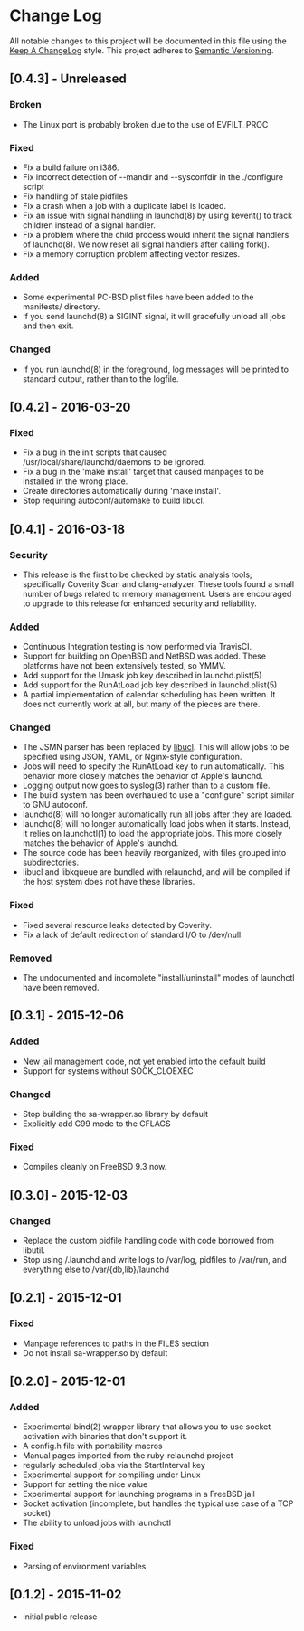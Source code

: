 # Change Log
All notable changes to this project will be documented in this file
using the [Keep A ChangeLog](http://keepachangelog.com/) style.
This project adheres to [Semantic Versioning](http://semver.org/).

## [0.4.3] - Unreleased
### Broken
- The Linux port is probably broken due to the use of EVFILT_PROC

### Fixed
- Fix a build failure on i386.
- Fix incorrect detection of --mandir and --sysconfdir in the ./configure script
- Fix handling of stale pidfiles
- Fix a crash when a job with a duplicate label is loaded. 
- Fix an issue with signal handling in launchd(8) by using kevent() to track
  children instead of a signal handler. 
- Fix a problem where the child process would inherit the signal handlers
  of launchd(8). We now reset all signal handlers after calling fork().
- Fix a memory corruption problem affecting vector resizes.

### Added
- Some experimental PC-BSD plist files have been added to the manifests/ directory.
- If you send launchd(8) a SIGINT signal, it will gracefully unload all jobs and then exit.

### Changed
- If you run launchd(8) in the foreground, log messages will be printed to
  standard output, rather than to the logfile.

## [0.4.2] - 2016-03-20
### Fixed
- Fix a bug in the init scripts that caused /usr/local/share/launchd/daemons
  to be ignored.
- Fix a bug in the 'make install' target that caused manpages to be installed
  in the wrong place.
- Create directories automatically during 'make install'.
- Stop requiring autoconf/automake to build libucl.

## [0.4.1] - 2016-03-18
### Security
- This release is the first to be checked by static analysis tools;
  specifically Coverity Scan and clang-analyzer. These tools found a
  small number of bugs related to memory management. Users are encouraged 
  to upgrade to this release for enhanced security and reliability.

### Added
- Continuous Integration testing is now performed via TravisCI.
- Support for building on OpenBSD and NetBSD was added. These platforms
  have not been extensively tested, so YMMV.
- Add support for the Umask job key described in launchd.plist(5)
- Add support for the RunAtLoad job key described in launchd.plist(5)
- A partial implementation of calendar scheduling has been written. It
  does not currently work at all, but many of the pieces are there.

### Changed
- The JSMN parser has been replaced by [libucl](https://github.com/vstakhov/libucl).
  This will allow jobs to be specified using JSON, YAML, or Nginx-style configuration.
- Jobs will need to specify the RunAtLoad key to run automatically. This
  behavior more closely matches the behavior of Apple's launchd.
- Logging output now goes to syslog(3) rather than to a custom file.
- The build system has been overhauled to use a "configure" script similar
  to GNU autoconf.
- launchd(8) will no longer automatically run all jobs after they are loaded.
- launchd(8) will no longer automatically load jobs when it starts.
  Instead, it relies on launchctl(1) to load the appropriate jobs. This
  more closely matches the behavior of Apple's launchd.
- The source code has been heavily reorganized, with files grouped into 
  subdirectories.
- libucl and libkqueue are bundled with relaunchd, and will be compiled
  if the host system does not have these libraries.

### Fixed
- Fixed several resource leaks detected by Coverity.
- Fix a lack of default redirection of standard I/O to /dev/null.

### Removed
- The undocumented and incomplete "install/uninstall" modes of launchctl
  have been removed.

## [0.3.1] - 2015-12-06
### Added
- New jail management code, not yet enabled into the default build
- Support for systems without SOCK_CLOEXEC

### Changed
- Stop building the sa-wrapper.so library by default
- Explicitly add C99 mode to the CFLAGS

### Fixed
- Compiles cleanly on FreeBSD 9.3 now.

## [0.3.0] - 2015-12-03
### Changed
- Replace the custom pidfile handling code with code borrowed from libutil.
- Stop using /.launchd and write logs to /var/log, pidfiles to /var/run, and
  everything else to /var/{db,lib}/launchd

## [0.2.1] - 2015-12-01
### Fixed
- Manpage references to paths in the FILES section
- Do not install sa-wrapper.so by default

## [0.2.0] - 2015-12-01
### Added
- Experimental bind(2) wrapper library that allows you to use
socket activation with binaries that don't support it.
- A config.h file with portability macros
- Manual pages imported from the ruby-relaunchd project
- regularly scheduled jobs via the StartInterval key
- Experimental support for compiling under Linux
- Support for setting the nice value
- Experimental support for launching programs in a FreeBSD jail
- Socket activation (incomplete, but handles the typical use case of a TCP socket)
- The ability to unload jobs with launchctl

### Fixed
- Parsing of environment variables

## [0.1.2] - 2015-11-02
- Initial public release
